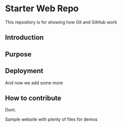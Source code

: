 # Starter Web Repo

This repository is for showing how Git and GitHub work

## Introduction

## Purpose

## Deployment

And now we add some more 

## How to contribute

Dont.

Sample website with plenty of files for demos